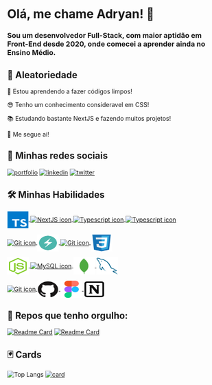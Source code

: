 # Olá, me chame Adryan! 👋

### Sou um desenvolvedor Full-Stack, com maior aptidão em Front-End desde 2020, onde comecei a aprender ainda no Ensino Médio.


##  📌 Aleatoriedade

🧠 Estou aprendendo a fazer códigos limpos!

😎 Tenho um conhecimento consideravel em CSS!

📚 Estudando bastante NextJS e fazendo muitos projetos!

🚀 Me segue ai!


## 🔗 Minhas redes sociais
[![portfolio](https://img.shields.io/badge/my_portfolio-000?style=for-the-badge&logo=ko-fi&logoColor=white)](https://portfolio-adryans.vercel.app/)
[![linkedin](https://img.shields.io/badge/linkedin-0A66C2?style=for-the-badge&logo=linkedin&logoColor=white)](https://www.linkedin.com/in/adryan-samuel/)
[![twitter](https://img.shields.io/badge/instagram-fe223e?style=for-the-badge&logo=instagram&logoColor=white)](https://instagram.com/dev.adryan)


## 🛠 Minhas Habilidades

<a href="https://www.typescriptlang.org" target="_blank"> <img align="center" alt="Typescript icon" height="40" width="50" src="https://github.com/devicons/devicon/blob/master/icons/typescript/typescript-original.svg"> </a>
<a href="https://nextjs.org/" target="_blank">  <img
    align="center"
    alt="NextJS icon"
    height="40"
    width="50"
    src="https://cdn.jsdelivr.net/gh/devicons/devicon/icons/nextjs/nextjs-original.svg"
  />
</a>
<a href="https://nuxt.com" target="_blank">
  <img
    align="center"
    alt="Typescript icon"
    height="40"
    width="50"
    src="https://cdn.jsdelivr.net/gh/devicons/devicon/icons/nuxtjs/nuxtjs-original.svg"
  />
</a>
<a href="https://www.electronjs.org" target="_blank">
  <img
    align="center"
    alt="Typescript icon"
    height="40"
    width="50"
    src="https://cdn.jsdelivr.net/gh/devicons/devicon/icons/electron/electron-original.svg"
  />
</a>

<a href="https://tailwindcss.com" target="_blank">
  <img
    align="center"
    alt="Git icon"
    height="40"
    width="50"
    src="https://cdn.jsdelivr.net/gh/devicons/devicon/icons/tailwindcss/tailwindcss-plain.svg"
  />
</a>
<a href="https://chakra-ui.com" target="_blank">
  <img
    align="center"
    alt="Git icon"
    height="40"
    width="50"
    src="https://raw.githubusercontent.com/AdryanS/AdryanS/270bc13462f2fab1d429329aa54f3d4a173ad64e/image/chakra-ui.svg"
  />
</a>
<a href="https://storybook.js.org" target="_blank">
  <img
    align="center"
    alt="Git icon"
    height="40"
    width="50"
    src="https://cdn.jsdelivr.net/gh/devicons/devicon/icons/storybook/storybook-original.svg"
  />
</a>
<a href="https://developer.mozilla.org/en-US/docs/Web/CSS" target="_blank"> <img align="center" alt="CSS3 icon" height="40" width="50" src="https://github.com/devicons/devicon/blob/master/icons/css3/css3-original.svg"> </a>

<a href="https://nodejs.org/en/" target="_blank"> <img align="center" alt="NodeJS icon" height="40" width="50" src="https://github.com/devicons/devicon/blob/master/icons/nodejs/nodejs-original.svg"> </a>
<a href="https://graphql.org" target="_blank"> <img align="center" alt="MySQL icon" height="40" width="50" src="https://cdn.jsdelivr.net/gh/devicons/devicon/icons/graphql/graphql-plain-wordmark.svg"> </a>
<a href="https://www.mongodb.com/" target="_blank"> <img align="center" alt="MongoDB icon" height="40" width="50" src="https://github.com/devicons/devicon/blob/master/icons/mongodb/mongodb-plain.svg"> </a>
<a href="https://www.mysql.com/" target="_blank"> <img align="center" alt="MySQL icon" height="40" width="50" src="https://github.com/devicons/devicon/blob/master/icons/mysql/mysql-original.svg"> </a>

<a href="https://www.atlassian.com/br/software/jira" target="_blank">
  <img
    align="center"
    alt="Git icon"
    height="40"
    width="50"
    src="https://cdn.jsdelivr.net/gh/devicons/devicon/icons/jira/jira-original.svg"
  />
</a>
<a href="https://github.com/" target="_blank"> <img align="center" alt="GitHub icon" height="40" width="50" src="https://github.com/devicons/devicon/blob/master/icons/github/github-original.svg"> </a>
<a href="https://www.figma.com/" target="_blank"> <img align="center" alt="Figma icon" height="40" width="50" src="https://github.com/devicons/devicon/blob/master/icons/figma/figma-original.svg"> </a>
<a href="https://www.notion.so" target="_blank">
  <img
    align="center"
    alt="Git icon"
    height="40"
    width="50"
    src="https://raw.githubusercontent.com/AdryanS/AdryanS/a5f4c4793605df7491bdf7e0923fa111e4a59a1d/image/notion.svg"
  />
</a>

## 🎨 Repos que tenho orgulho:

[![Readme Card](https://github-readme-stats.vercel.app/api/pin/?username=adryans&repo=buspass&theme=tokyonight)](https://github.com/anuraghazra/github-readme-stats)
[![Readme Card](https://github-readme-stats.vercel.app/api/pin/?username=adryans&repo=next-commerce&theme=tokyonight)](https://github.com/anuraghazra/github-readme-stats)

## 🃏 Cards
![Top Langs](https://github-readme-stats.vercel.app/api/top-langs/?username=adryans&layout=compact&theme=tokyonight)
[![card](https://github-readme-stats.vercel.app/api?username=adryans&theme=tokyonight&show_icons=true)](https://github.com/anuraghazra/github-readme-stats)
